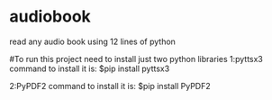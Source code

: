 # audiobook
read any audio book using 12 lines of python

#To run this project need to install just two python libraries
  1:pyttsx3
    command to install it is:
      $pip install pyttsx3
      
  2:PyPDF2
    command to install it is:
      $pip install PyPDF2

